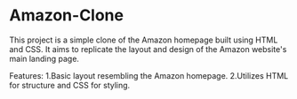 # Amazon-Clone
This project is a simple clone of the Amazon homepage built using HTML and CSS. It aims to replicate the layout and design of the Amazon website's main landing page.

Features:
1.Basic layout resembling the Amazon homepage.
2.Utilizes HTML for structure and CSS for styling.

